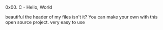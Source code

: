 0x00. C - Hello, World

beautiful the header of my files isn't it? You can make your own with this open source project. very easy to use
